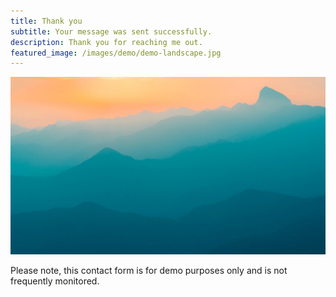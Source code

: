 ```yaml
---
title: Thank you
subtitle: Your message was sent successfully.
description: Thank you for reaching me out.
featured_image: /images/demo/demo-landscape.jpg
---
```


![](/images/demo/demo-landscape.jpg)

Please note, this contact form is for demo purposes only and is not frequently monitored.